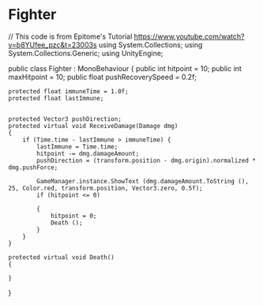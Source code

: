 # Fighter
// This code is from Epitome's Tutorial https://www.youtube.com/watch?v=b8YUfee_pzc&t=23003s
using System.Collections;
using System.Collections.Generic;
using UnityEngine;

public class Fighter : MonoBehaviour {
	public int hitpoint = 10;
	public int maxHitpoint = 10;
	public float pushRecoverySpeed = 0.2f;

	protected float immuneTime = 1.0f;
	protected float lastImmune;


	protected Vector3 pushDirection;
	protected virtual void ReceiveDamage(Damage dmg)
	{
		if (Time.time - lastImmune > immuneTime) {
			lastImmune = Time.time;
			hitpoint -= dmg.damageAmount;
			pushDirection = (transform.position - dmg.origin).normalized * dmg.pushForce;

			GameManager.instance.ShowText (dmg.damageAmount.ToString (), 25, Color.red, transform.position, Vector3.zero, 0.5f);
			if (hitpoint <= 0)
			
			{
				hitpoint = 0;
				Death ();
			}
		}
	}

	protected virtual void Death()
	{
		
	}
}
